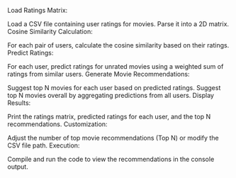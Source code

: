 Load Ratings Matrix:

Load a CSV file containing user ratings for movies.
Parse it into a 2D matrix.
Cosine Similarity Calculation:

For each pair of users, calculate the cosine similarity based on their ratings.
Predict Ratings:

For each user, predict ratings for unrated movies using a weighted sum of ratings from similar users.
Generate Movie Recommendations:

Suggest top N movies for each user based on predicted ratings.
Suggest top N movies overall by aggregating predictions from all users.
Display Results:

Print the ratings matrix, predicted ratings for each user, and the top N recommendations.
Customization:

Adjust the number of top movie recommendations (Top N) or modify the CSV file path.
Execution:

Compile and run the code to view the recommendations in the console output.
